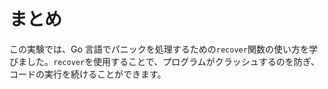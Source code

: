 # まとめ

この実験では、Go 言語でパニックを処理するための`recover`関数の使い方を学びました。`recover`を使用することで、プログラムがクラッシュするのを防ぎ、コードの実行を続けることができます。
